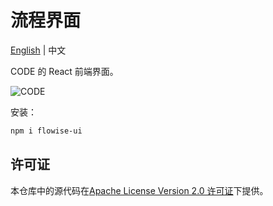 <!-- markdownlint-disable MD030 -->

# 流程界面

[English](./README.md) | 中文

CODE 的 React 前端界面。

![CODE](https://github.com/FlowiseAI/Flowise/blob/main/images/flowise_agentflow.gif?raw=true)

安装：

```bash
npm i flowise-ui
```

## 许可证

本仓库中的源代码在[Apache License Version 2.0 许可证](https://github.com/FlowiseAI/Flowise/blob/master/LICENSE.md)下提供。
